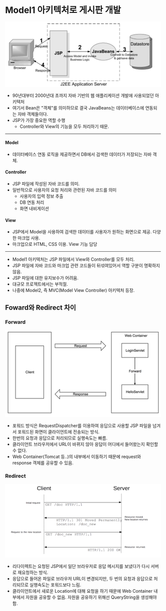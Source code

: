 # Model1 아키텍처로 게시판 개발

![Model1](img/Model1.png)

* 90년대부터 2000년대 초까지 자바 기반의 웹 애플리케이션 개발에 사용되었던 아키텍처
* 여기서 Bean은 "객체"를 의미하므로 결국 JavaBeans는 데이터베이스에 연동되는 자바 객체들이다.
* JSP가 가장 중요한 역할 수행
	* Controller와 View의 기능을 모두 처리하기 때문. 

---

#### Model

* 데이터베이스 연동 로직을 제공하면서 DB에서 검색한 데이터가 저장되는 자바 객체.

#### Controller

* JSP 파일에 작성된 자바 코드를 의미.
* 일반적으로 사용자의 요청 처리와 관련된 자바 코드를 의미
	* 사용자의 입력 정보 추출
	* DB 연동 처리
	* 화면 내비게이션

#### View

* JSP에서 Model을 사용하여 검색한 데이터를 사용자가 원하는 화면으로 제공. 다양한 마크업 사용.
* 마크업으로 HTML, CSS 이용. View 기능 담당

----

* Model1 아키텍처는 JSP 파일에서 View와 Controller를 모두 처리.
* JSP 파일에 자바 코드와 마크업 관련 코드들이 뒤섞여있어서 역할 구분이 명확하지 않음.
* JSP 파일에 대한 유지보수가 어려움.
* 대규모 프로젝트에서는 부적절.
* 나중에 Model2, 즉 MVC(Model View Controller) 아키텍처 등장.


## Foward와 Redirect 차이

### Forward

![Forward](img/Forward.png)

* 포워드 방식은 RequestDispatcher를 이용하여 응답으로 사용할 JSP 파일을 넘겨서 포워드된 화면이 클라이언트에 전송되는 방식.
* 한번의 요청과 응답으로 처리되므로 실행속도는 빠름.
* 클라이언트 브라우저에서 URL이 바뀌지 않아 응답이 어디에서 들어왔는지 확인할 수 없다.
* Web Container(Tomcat 등..)의 내부에서 이동하기 때문에 request와 response 객체를 공유할 수 있음.

### Redirect

![Redirect](img/Redirect.png)

* 리다이렉트는 요청된 JSP에서 일단 브라우저로 응답 메시지를 보냈다가 다시 서버로 재요청하는 방식.
* 응답으로 들어온 파일로 브라우저 URL이 변경되지만, 두 번의 요청과 응답으로 처리되므로 실행속도는 포워드보다 느림.
* 클라이언트에서 새로운 Location에 대해 요청을 하기 때문에 Web Container 내부에서 자원을 공유할 수 없음. 자원을 공유하기 위해선 QueryString을 생성해야함.
